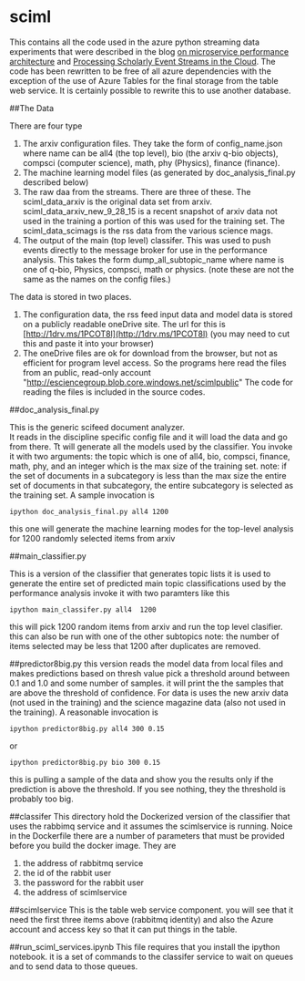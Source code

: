 # sciml
This contains all the code used in the azure python streaming data experiments that were described in the blog [on microservice performance architecture](http://esciencegroup.com/2015/10/08/performance-analysis-of-a-cloud-microservice-based-ml-classifier/) and [Processing Scholarly Event Streams in the Cloud](http://esciencegroup.com/2015/09/08/processing-scholarly-event-streams-in-the-cloud/).   The code has been rewritten to be free of all azure dependencies with the exception of the use of Azure Tables for the final storage from the table web service.   It is certainly possible to rewrite this to use another database.

##The Data

There are four type

1. The arxiv configuration files.  They take the form of config\_name.json where name can be all4 (the top level), bio (the arxiv q-bio objects), compsci (computer science), math, phy (Physics), finance (finance).   
2. The machine learning model files (as generated by doc\_analysis\_final.py described below)
3. The raw daa from the streams.  There are three of these.   The sciml\_data\_arxiv is the original data set from arxiv.  sciml\_data\_arxiv\_new\_9\_28\_15 is a recent snapshot of arxiv data not used in the training a portion of this was used for the training set.  The sciml\_data\_scimags is the rss data from the various science mags. 
4. The output of the main (top level) classifer.  This was used to push events directly to the message broker for use in the performance analysis.  This takes the form dump\_all\_subtopic\_name where name is one of q-bio, Physics, compsci, math or physics. (note these are not the same as the names on the config files.)
 
The data is stored in two places. 

1. The configuration data, the rss feed input data and model data is stored on a publicly readable oneDrive site.  The url for this is  [http://1drv.ms/1PCOT8l](http://1drv.ms/1PCOT8l) (you may need to cut this and paste it into your browser)
2. The oneDrive files are ok for download from the browser, but not as efficient for program level access.  So the programs here read the files from an public, read-only account "http://esciencegroup.blob.core.windows.net/scimlpublic" The code for reading the files is included in the source codes.  

##doc\_analysis\_final.py

This is the generic scifeed document analyzer.  
It reads in the discipline specific config file and it will load the data and go from there.
Tt will generate all the models used by the classifier.
You invoke it with two arguments:  the topic which is one of
all4, bio, compsci, finance, math, phy, and
an integer which is the max size of the training set. note:
if the set of documents in a subcategory is less than the max size the entire set
of documents in that subcategory, the entire subcategory is selected as the training set. 
A sample invocation is 
 
	ipython doc_analysis_final.py all4 1200 

this one will generate the machine learning modes for the top-level analysis for 1200 randomly selected items from arxiv

##main\_classifier.py

This is a version of the classifier that generates topic lists
it is used to generate the entire set of predicted main topic
classifications used by the performance analysis
invoke it with two paramters like this

	ipython main_classifer.py all4  1200

this will pick 1200 random items from arxiv and run the top level
clasifier.   this can also be run with one of the other subtopics 
note: the number of items selected may be less that 1200 after duplicates
are removed. 

##predictor8big.py
this version reads the model data from local files 
and makes predictions based on thresh value
pick a threshold around between 0.1 and 1.0
and some number of samples.   it will print the 
the samples that are above the threshold of confidence.
For data is uses the new arxiv data (not used in the training) and the science magazine data (also not used in the training).
A reasonable invocation is 

	ipython predictor8big.py all4 300 0.15

or

	ipython predictor8big.py bio 300 0.15

this is pulling a sample of the data and show you the results only if the prediction is above the threshold.   If you see nothing, they
the threshold  is probably too big.

##classifer
This directory hold the Dockerized version of the classifier that uses the rabbimq service and it assumes the scimlservice is running.
Noice in the Dockerfile there are a number of parameters that must be provided before you build the docker image.  They are

1. the address of rabbitmq service
2. the id of the rabbit user
3. the password for the rabbit user
4. the address of scimlservice

##scimlservice
This is the table web service component.    you will see that it need the first three items above (rabbitmq identity) and also the 
Azure account and access key so that it can put things in the table.  

##run\_sciml\_services.ipynb
This file requires that you install the ipython notebook.  it is a set of commands to the classifer service to wait on queues and to send data to those queues. 

